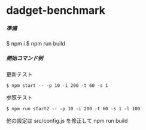# dadget-benchmark

##### 準備
$ npm i
$ npm run build

##### 開始コマンド例
更新テスト
```
$ npm start -- -p 10 -i 200 -t 60 -s 1
```
参照テスト
```
$ npm run start2 -- -p 10 -i 200 -t 60 -s 1 -l 100
```

他の設定は src/config.js を修正して npm run build

